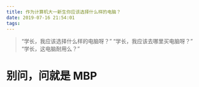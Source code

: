 ```yaml
---
title: 作为计算机大一新生你应该选择什么样的电脑？
date: 2019-07-16 21:54:01
tags:
---
```


> “学长，我应该选择什么样的电脑呀？”
> “学长，我应该去哪里买电脑呀？”
> “学长，这电脑耐用么？”


# 别问，问就是 MBP
